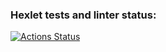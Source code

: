 ### Hexlet tests and linter status:
[![Actions Status](https://github.com/n8creator/frontend-project-11/workflows/hexlet-check/badge.svg)](https://github.com/n8creator/frontend-project-11/actions)